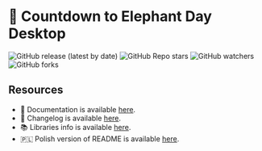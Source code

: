 # 🐘 Countdown to Elephant Day Desktop

![GitHub release (latest by date)](https://img.shields.io/github/v/release/bartekl1/CountdownToElephantDayDesktop?style=flat-square)
![GitHub Repo stars](https://img.shields.io/github/stars/bartekl1/CountdownToElephantDayDesktop?style=flat-square)
![GitHub watchers](https://img.shields.io/github/watchers/bartekl1/CountdownToElephantDayDesktop?style=flat-square)
![GitHub forks](https://img.shields.io/github/forks/bartekl1/CountdownToElephantDayDesktop?style=flat-square)

## Resources

- 📖 Documentation is available [here](https://github.com/bartekl1/CountdownToElephantDayDesktop/wiki).
- 🧾 Changelog is available [here](CHANGELOG.md).
- 📚 Libraries info is available [here](LIBRARIES.md).
- 🇵🇱 Polish version of README is available [here](README_PL.md).
